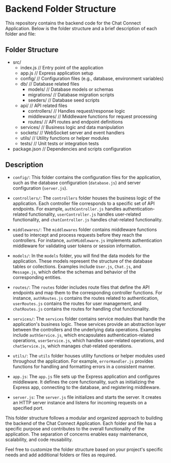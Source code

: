 # Backend Folder Structure

This repository contains the backend code for the Chat Connect Application. Below is the folder structure and a brief description of each folder and file:

## Folder Structure

- src/
  - index.js             // Entry point of the application
  - app.js               // Express application setup
  - config/              // Configuration files (e.g., database, environment variables)
  - db/                  // Database related files
    - models/            // Database models or schemas
    - migrations/        // Database migration scripts
    - seeders/           // Database seed scripts
  - api/                 // API related files
    - controllers/       // Handles request/response logic
    - middlewares/       // Middleware functions for request processing
    - routes/            // API routes and endpoint definitions
  - services/            // Business logic and data manipulation
  - sockets/             // WebSocket server and event handlers
  - utils/               // Utility functions or helper modules
  - tests/               // Unit tests or integration tests
- package.json           // Dependencies and scripts configuration




## Description

- `config/`: This folder contains the configuration files for the application, such as the database configuration (`database.js`) and server configuration (`server.js`).

- `controllers/`: The `controllers` folder houses the business logic of the application. Each controller file corresponds to a specific set of API endpoints. For example, `authController.js` handles authentication-related functionality, `userController.js` handles user-related functionality, and `chatController.js` handles chat-related functionality.

- `middlewares/`: The `middlewares` folder contains middleware functions used to intercept and process requests before they reach the controllers. For instance, `authMiddleware.js` implements authentication middleware for validating user tokens or session information.

- `models/`: In the `models` folder, you will find the data models for the application. These models represent the structure of the database tables or collections. Examples include `User.js`, `Chat.js`, and `Message.js`, which define the schemas and behavior of the corresponding entities.

- `routes/`: The `routes` folder includes route files that define the API endpoints and map them to the corresponding controller functions. For instance, `authRoutes.js` contains the routes related to authentication, `userRoutes.js` contains the routes for user management, and `chatRoutes.js` contains the routes for handling chat functionality.

- `services/`: The `services` folder contains service modules that handle the application's business logic. These services provide an abstraction layer between the controllers and the underlying data operations. Examples include `authService.js`, which encapsulates authentication-related operations, `userService.js`, which handles user-related operations, and `chatService.js`, which manages chat-related operations.

- `utils/`: The `utils` folder houses utility functions or helper modules used throughout the application. For example, `errorHandler.js` provides functions for handling and formatting errors in a consistent manner.

- `app.js`: The `app.js` file sets up the Express application and configures middleware. It defines the core functionality, such as initializing the Express app, connecting to the database, and registering middleware.

- `server.js`: The `server.js` file initializes and starts the server. It creates an HTTP server instance and listens for incoming requests on a specified port.

This folder structure follows a modular and organized approach to building the backend of the Chat Connect Application. Each folder and file has a specific purpose and contributes to the overall functionality of the application. The separation of concerns enables easy maintenance, scalability, and code reusability.

Feel free to customize the folder structure based on your project's specific needs and add additional folders or files as required.
